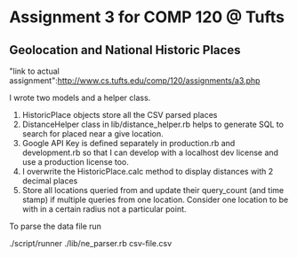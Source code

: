 Assignment 3 for COMP 120 @ Tufts 
==

Geolocation and National Historic Places
--

"link to actual assignment":http://www.cs.tufts.edu/comp/120/assignments/a3.php

I wrote two models and a helper class. 

1. HistoricPlace objects store all the CSV parsed places
1. DistanceHelper class in lib/distance_helper.rb helps to generate SQL to search for placed near a give location.
1. Google API Key is defined separately in production.rb and development.rb so that I can develop with a localhost dev license and use a production license too.
1. I overwrite the HistoricPlace.calc method to display distances with 2 decimal places
1. Store all locations queried from and update their query_count (and time stamp) if multiple queries from one location. Consider one location to be with in a certain radius not a particular point.

To parse the data file run

./script/runner ./lib/ne_parser.rb csv-file.csv